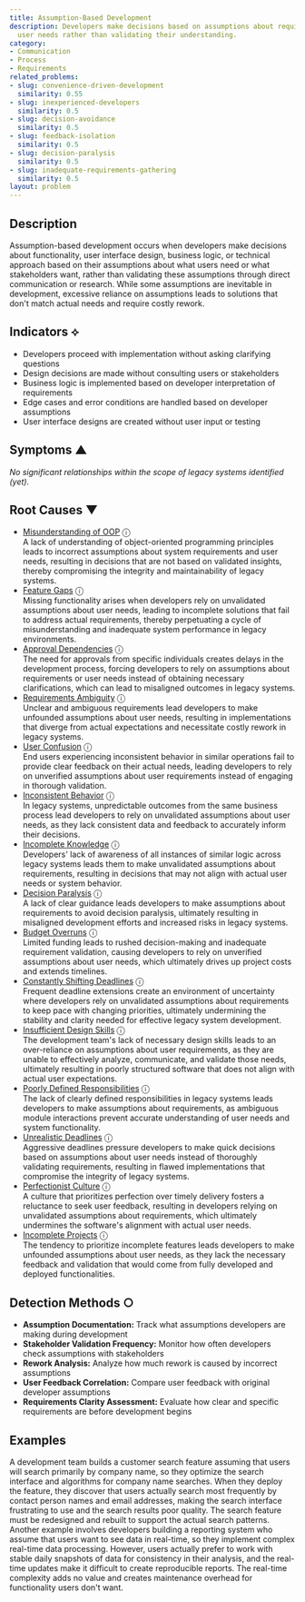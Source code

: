 ```yaml
---
title: Assumption-Based Development
description: Developers make decisions based on assumptions about requirements or
  user needs rather than validating their understanding.
category:
- Communication
- Process
- Requirements
related_problems:
- slug: convenience-driven-development
  similarity: 0.55
- slug: inexperienced-developers
  similarity: 0.5
- slug: decision-avoidance
  similarity: 0.5
- slug: feedback-isolation
  similarity: 0.5
- slug: decision-paralysis
  similarity: 0.5
- slug: inadequate-requirements-gathering
  similarity: 0.5
layout: problem
---
```


## Description

Assumption-based development occurs when developers make decisions about functionality, user interface design, business logic, or technical approach based on their assumptions about what users need or what stakeholders want, rather than validating these assumptions through direct communication or research. While some assumptions are inevitable in development, excessive reliance on assumptions leads to solutions that don't match actual needs and require costly rework.


## Indicators ⟡

- Developers proceed with implementation without asking clarifying questions
- Design decisions are made without consulting users or stakeholders
- Business logic is implemented based on developer interpretation of requirements
- Edge cases and error conditions are handled based on developer assumptions
- User interface designs are created without user input or testing


## Symptoms ▲

*No significant relationships within the scope of legacy systems identified (yet).*

## Root Causes ▼

- [Misunderstanding of OOP](misunderstanding-of-oop.md) <span class="info-tooltip" title="Confidence: 0.443, Strength: 0.908">ⓘ</span>
<br/>  A lack of understanding of object-oriented programming principles leads to incorrect assumptions about system requirements and user needs, resulting in decisions that are not based on validated insights, thereby compromising the integrity and maintainability of legacy systems.
- [Feature Gaps](feature-gaps.md) <span class="info-tooltip" title="Confidence: 0.411, Strength: 0.843">ⓘ</span>
<br/>  Missing functionality arises when developers rely on unvalidated assumptions about user needs, leading to incomplete solutions that fail to address actual requirements, thereby perpetuating a cycle of misunderstanding and inadequate system performance in legacy environments.
- [Approval Dependencies](approval-dependencies.md) <span class="info-tooltip" title="Confidence: 0.399, Strength: 0.784">ⓘ</span>
<br/>  The need for approvals from specific individuals creates delays in the development process, forcing developers to rely on assumptions about requirements or user needs instead of obtaining necessary clarifications, which can lead to misaligned outcomes in legacy systems.
- [Requirements Ambiguity](requirements-ambiguity.md) <span class="info-tooltip" title="Confidence: 0.385, Strength: 0.806">ⓘ</span>
<br/>  Unclear and ambiguous requirements lead developers to make unfounded assumptions about user needs, resulting in implementations that diverge from actual expectations and necessitate costly rework in legacy systems.
- [User Confusion](user-confusion.md) <span class="info-tooltip" title="Confidence: 0.383, Strength: 0.873">ⓘ</span>
<br/>  End users experiencing inconsistent behavior in similar operations fail to provide clear feedback on their actual needs, leading developers to rely on unverified assumptions about user requirements instead of engaging in thorough validation.
- [Inconsistent Behavior](inconsistent-behavior.md) <span class="info-tooltip" title="Confidence: 0.377, Strength: 0.835">ⓘ</span>
<br/>  In legacy systems, unpredictable outcomes from the same business process lead developers to rely on unvalidated assumptions about user needs, as they lack consistent data and feedback to accurately inform their decisions.
- [Incomplete Knowledge](incomplete-knowledge.md) <span class="info-tooltip" title="Confidence: 0.348, Strength: 0.863">ⓘ</span>
<br/>  Developers' lack of awareness of all instances of similar logic across legacy systems leads them to make unvalidated assumptions about requirements, resulting in decisions that may not align with actual user needs or system behavior.
- [Decision Paralysis](decision-paralysis.md) <span class="info-tooltip" title="Confidence: 0.343, Strength: 0.858">ⓘ</span>
<br/>  A lack of clear guidance leads developers to make assumptions about requirements to avoid decision paralysis, ultimately resulting in misaligned development efforts and increased risks in legacy systems.
- [Budget Overruns](budget-overruns.md) <span class="info-tooltip" title="Confidence: 0.341, Strength: 0.923">ⓘ</span>
<br/>  Limited funding leads to rushed decision-making and inadequate requirement validation, causing developers to rely on unverified assumptions about user needs, which ultimately drives up project costs and extends timelines.
- [Constantly Shifting Deadlines](constantly-shifting-deadlines.md) <span class="info-tooltip" title="Confidence: 0.318, Strength: 0.868">ⓘ</span>
<br/>  Frequent deadline extensions create an environment of uncertainty where developers rely on unvalidated assumptions about requirements to keep pace with changing priorities, ultimately undermining the stability and clarity needed for effective legacy system development.
- [Insufficient Design Skills](insufficient-design-skills.md) <span class="info-tooltip" title="Confidence: 0.315, Strength: 0.913">ⓘ</span>
<br/>  The development team's lack of necessary design skills leads to an over-reliance on assumptions about user requirements, as they are unable to effectively analyze, communicate, and validate those needs, ultimately resulting in poorly structured software that does not align with actual user expectations.
- [Poorly Defined Responsibilities](poorly-defined-responsibilities.md) <span class="info-tooltip" title="Confidence: 0.311, Strength: 0.666">ⓘ</span>
<br/>  The lack of clearly defined responsibilities in legacy systems leads developers to make assumptions about requirements, as ambiguous module interactions prevent accurate understanding of user needs and system functionality.
- [Unrealistic Deadlines](unrealistic-deadlines.md) <span class="info-tooltip" title="Confidence: 0.311, Strength: 0.803">ⓘ</span>
<br/>  Aggressive deadlines pressure developers to make quick decisions based on assumptions about user needs instead of thoroughly validating requirements, resulting in flawed implementations that compromise the integrity of legacy systems.
- [Perfectionist Culture](perfectionist-culture.md) <span class="info-tooltip" title="Confidence: 0.309, Strength: 0.848">ⓘ</span>
<br/>  A culture that prioritizes perfection over timely delivery fosters a reluctance to seek user feedback, resulting in developers relying on unvalidated assumptions about requirements, which ultimately undermines the software's alignment with actual user needs.
- [Incomplete Projects](incomplete-projects.md) <span class="info-tooltip" title="Confidence: 0.306, Strength: 0.838">ⓘ</span>
<br/>  The tendency to prioritize incomplete features leads developers to make unfounded assumptions about user needs, as they lack the necessary feedback and validation that would come from fully developed and deployed functionalities.

## Detection Methods ○

- **Assumption Documentation:** Track what assumptions developers are making during development
- **Stakeholder Validation Frequency:** Monitor how often developers check assumptions with stakeholders
- **Rework Analysis:** Analyze how much rework is caused by incorrect assumptions
- **User Feedback Correlation:** Compare user feedback with original developer assumptions
- **Requirements Clarity Assessment:** Evaluate how clear and specific requirements are before development begins


## Examples

A development team builds a customer search feature assuming that users will search primarily by company name, so they optimize the search interface and algorithms for company name searches. When they deploy the feature, they discover that users actually search most frequently by contact person names and email addresses, making the search interface frustrating to use and the search results poor quality. The search feature must be redesigned and rebuilt to support the actual search patterns. Another example involves developers building a reporting system who assume that users want to see data in real-time, so they implement complex real-time data processing. However, users actually prefer to work with stable daily snapshots of data for consistency in their analysis, and the real-time updates make it difficult to create reproducible reports. The real-time complexity adds no value and creates maintenance overhead for functionality users don't want.

